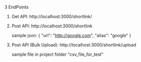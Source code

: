3 EndPoints


  1) Get API:
      http://localhost:3000/shortlink/<alias>

  2) Post API:
      http://localhost:3000/shortlink
  
      sample json: 
        {
          "url": "http://google.com",
          "alias": "google"
        }
 
  3) Post API (Bulk Upload):
      http://localhost:3000/shortlink/upload
      
      sample file in project folder "csv_file_for_test"
